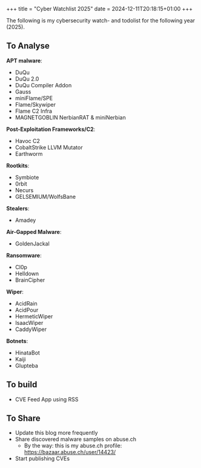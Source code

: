 +++
title = "Cyber Watchlist 2025"
date = 2024-12-11T20:18:15+01:00
+++

The following is my cybersecurity watch- and todolist for the following year (2025).

## To Analyse

**APT malware**:

- DuQu
- DuQu 2.0
- DuQu Compiler Addon
- Gauss
- miniFlame/SPE
- Flame/Skywiper
- Flame C2 Infra
- MAGNETGOBLIN NerbianRAT & miniNerbian

**Post-Exploitation Frameworks/C2**:

- Havoc C2
- CobaltStrike LLVM Mutator
- Earthworm

**Rootkits**:

- Symbiote
- 0rbit
- Necurs
- GELSEMIUM/WolfsBane

**Stealers**:

- Amadey

**Air-Gapped Malware**:

- GoldenJackal

**Ransomware**:

- Cl0p
- Helldown
- BrainCipher

**Wiper**:

- AcidRain
- AcidPour
- HermeticWiper
- IsaacWiper
- CaddyWiper

**Botnets**:

- HinataBot
- Kaiji
- Glupteba

## To build

- CVE Feed App using RSS


## To Share

- Update this blog more frequently
- Share discovered malware samples on abuse.ch
  - By the way: this is my abuse.ch profile: https://bazaar.abuse.ch/user/14423/
- Start publishing CVEs

